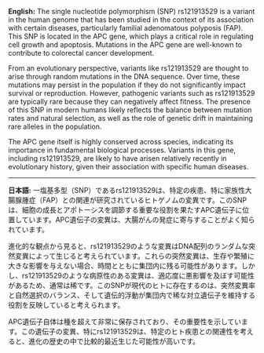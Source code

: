 **English:**
The single nucleotide polymorphism (SNP) rs121913529 is a variant in the human genome that has been studied in the context of its association with certain diseases, particularly familial adenomatous polyposis (FAP). This SNP is located in the APC gene, which plays a critical role in regulating cell growth and apoptosis. Mutations in the APC gene are well-known to contribute to colorectal cancer development.

From an evolutionary perspective, variants like rs121913529 are thought to arise through random mutations in the DNA sequence. Over time, these mutations may persist in the population if they do not significantly impact survival or reproduction. However, pathogenic variants such as rs121913529 are typically rare because they can negatively affect fitness. The presence of this SNP in modern humans likely reflects the balance between mutation rates and natural selection, as well as the role of genetic drift in maintaining rare alleles in the population.

The APC gene itself is highly conserved across species, indicating its importance in fundamental biological processes. Variants in this gene, including rs121913529, are likely to have arisen relatively recently in evolutionary history, given their association with specific human diseases.

---

**日本語:**
一塩基多型（SNP）であるrs121913529は、特定の疾患、特に家族性大腸腺腫症（FAP）との関連が研究されているヒトゲノムの変異です。このSNPは、細胞の成長とアポトーシスを調節する重要な役割を果たすAPC遺伝子に位置しています。APC遺伝子の変異は、大腸がんの発症に寄与することがよく知られています。

進化的な観点から見ると、rs121913529のような変異はDNA配列のランダムな突然変異によって生じると考えられています。これらの突然変異は、生存や繁殖に大きな影響を与えない場合、時間とともに集団内に残る可能性があります。しかし、rs121913529のような病原性のある変異は、適応度に悪影響を及ぼす可能性があるため、通常は稀です。このSNPが現代のヒトに存在するのは、突然変異率と自然選択のバランス、そして遺伝的浮動が集団内で稀な対立遺伝子を維持する役割を反映していると考えられます。

APC遺伝子自体は種を超えて非常に保存されており、その重要性を示しています。この遺伝子の変異、特にrs121913529は、特定のヒト疾患との関連性を考えると、進化の歴史の中で比較的最近生じた可能性が高いです。